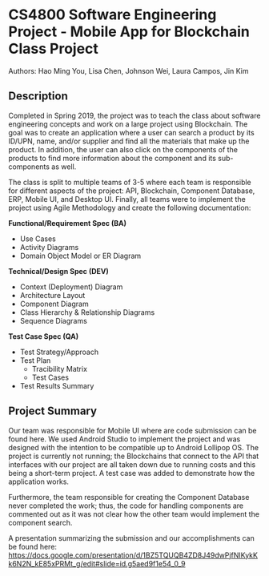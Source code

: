 # CS4800 Software Engineering Project - Mobile App for Blockchain Class Project
Authors: Hao Ming You, Lisa Chen, Johnson Wei, Laura Campos, Jin Kim

## Description

Completed in Spring 2019, the project was to teach the class about software engineering concepts and work on a large project using Blockchain. The goal was to create an application where a user can search a product by its ID/UPN, name, and/or supplier and find all the materials that make up the product. In addition, the user can also click on the components of the products to find more information about the component and its sub-components as well. 

The class is split to multiple teams of 3-5 where each team is responsible for different aspects of the project: API, Blockchain, Component Database, ERP, Mobile UI, and Desktop UI. Finally, all teams were to implement the project using Agile Methodology and create the following documentation:

**Functional/Requirement Spec (BA)**
- Use Cases
- Activity Diagrams
- Domain Object Model or ER Diagram

**Technical/Design Spec (DEV)**
- Context (Deployment) Diagram
- Architecture Layout
- Component Diagram
- Class Hierarchy & Relationship Diagrams
- Sequence Diagrams

**Test Case Spec (QA)**
- Test Strategy/Approach
- Test Plan
  - Tracibility Matrix
  - Test Cases
- Test Results Summary

## Project Summary
Our team was responsible for Mobile UI where are code submission can be found here. We used Android Studio to implement the project and was designed with the intention to be compatible up to Android Lollipop OS. The project is currently not running; the Blockchains that connect to the API that interfaces with our project are all taken down due to running costs and this being a short-term project. A test case was added to demonstrate how the application works.

Furthermore, the team responsible for creating the Component Database never completed the work; thus, the code for handling components are commented out as it was not clear how the other team would implement the component search. 

A presentation summarizing the submission and our accomplishments can be found here:
https://docs.google.com/presentation/d/1BZ5TQUQB4ZD8J49dwPjfNIKykKk6N2N_kE85xPRMt_g/edit#slide=id.g5aed9f1e54_0_9
